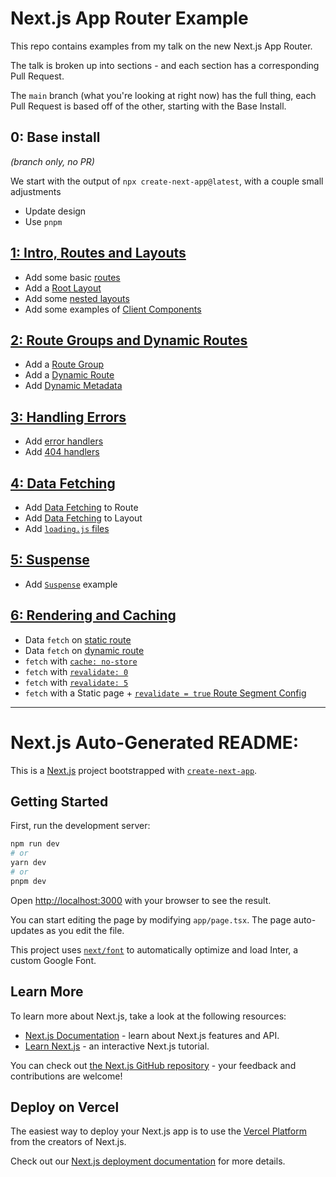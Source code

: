 # Next.js App Router Example

This repo contains examples from my talk on the new Next.js App Router.

The talk is broken up into sections - and each section has a corresponding Pull Request.

The `main` branch (what you're looking at right now) has the full thing, each Pull Request is based off of the other, starting with the Base Install.

## 0: Base install

_(branch only, no PR)_

We start with the output of `npx create-next-app@latest`, with a couple small adjustments

- Update design
- Use `pnpm`

## [1: Intro, Routes and Layouts](https://github.com/danieltott/nextjs-app-router-example/pull/6)

- Add some basic [routes](https://nextjs.org/docs/app/building-your-application/routing/defining-routes)
- Add a [Root Layout](https://nextjs.org/docs/app/building-your-application/routing/pages-and-layouts#root-layout-required)
- Add some [nested layouts](https://nextjs.org/docs/app/building-your-application/routing/pages-and-layouts#nesting-layouts)
- Add some examples of [Client Components](https://nextjs.org/docs/getting-started/react-essentials)

## [2: Route Groups and Dynamic Routes](https://github.com/danieltott/nextjs-app-router-example/pull/7)

- Add a [Route Group](https://nextjs.org/docs/app/building-your-application/routing/route-groups)
- Add a [Dynamic Route](https://nextjs.org/docs/app/building-your-application/routing/dynamic-routes)
- Add [Dynamic Metadata](https://nextjs.org/docs/app/building-your-application/optimizing/metadata#dynamic-metadata)

## [3: Handling Errors](https://github.com/danieltott/nextjs-app-router-example/pull/8)

- Add [error handlers](https://nextjs.org/docs/app/building-your-application/routing/error-handling)
- Add [404 handlers](https://nextjs.org/docs/app/api-reference/file-conventions/not-found)

## [4: Data Fetching](https://github.com/danieltott/nextjs-app-router-example/pull/9)

- Add [Data Fetching](https://nextjs.org/docs/app/building-your-application/data-fetching/fetching) to Route
- Add [Data Fetching](https://nextjs.org/docs/app/building-your-application/data-fetching/fetching) to Layout
- Add [`loading.js` files](https://nextjs.org/docs/app/building-your-application/routing/loading-ui-and-streaming)

## [5: Suspense](https://github.com/danieltott/nextjs-app-router-example/pull/10)

- Add [`Suspense`](https://nextjs.org/docs/app/building-your-application/routing/loading-ui-and-streaming#streaming-with-suspense) example

## [6: Rendering and Caching](https://github.com/danieltott/nextjs-app-router-example/pull/11)

- Data `fetch` on [static route](https://nextjs.org/docs/app/building-your-application/rendering/static-and-dynamic-rendering#static-rendering-default)
- Data `fetch` on [dynamic route](https://nextjs.org/docs/app/building-your-application/rendering/static-and-dynamic-rendering#dynamic-rendering)
- `fetch` with [`cache: no-store`](https://nextjs.org/docs/app/building-your-application/data-fetching/caching)
- `fetch` with [`revalidate: 0`](https://nextjs.org/docs/app/building-your-application/data-fetching/revalidating)
- `fetch` with [`revalidate: 5`](https://nextjs.org/docs/app/building-your-application/data-fetching/revalidating)
- `fetch` with a Static page + [`revalidate = true` Route Segment Config](https://nextjs.org/docs/app/api-reference/file-conventions/route-segment-config#revalidate)

---

# Next.js Auto-Generated README:

This is a [Next.js](https://nextjs.org/) project bootstrapped with [`create-next-app`](https://github.com/vercel/next.js/tree/canary/packages/create-next-app).

## Getting Started

First, run the development server:

```bash
npm run dev
# or
yarn dev
# or
pnpm dev
```

Open [http://localhost:3000](http://localhost:3000) with your browser to see the result.

You can start editing the page by modifying `app/page.tsx`. The page auto-updates as you edit the file.

This project uses [`next/font`](https://nextjs.org/docs/basic-features/font-optimization) to automatically optimize and load Inter, a custom Google Font.

## Learn More

To learn more about Next.js, take a look at the following resources:

- [Next.js Documentation](https://nextjs.org/docs) - learn about Next.js features and API.
- [Learn Next.js](https://nextjs.org/learn) - an interactive Next.js tutorial.

You can check out [the Next.js GitHub repository](https://github.com/vercel/next.js/) - your feedback and contributions are welcome!

## Deploy on Vercel

The easiest way to deploy your Next.js app is to use the [Vercel Platform](https://vercel.com/new?utm_medium=default-template&filter=next.js&utm_source=create-next-app&utm_campaign=create-next-app-readme) from the creators of Next.js.

Check out our [Next.js deployment documentation](https://nextjs.org/docs/deployment) for more details.

